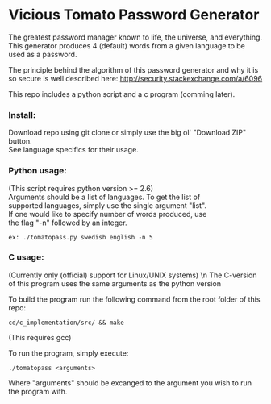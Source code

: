 # Vicious Tomato Password Generator
The greatest password manager known to life, the universe, and everything.  
This generator produces 4 (default) words from a given language to be used as a password. 

The principle behind the algorithm of this password generator and why it is so secure is well described here: http://security.stackexchange.com/a/6096 

This repo includes a python script and a c program (comming later).  

### Install:
Download repo using git clone or simply use the big ol' "Download ZIP" button.  
See language specifics for their usage.  

### Python usage:
(This script requires python version >= 2.6)  
Arguments should be a list of languages. To get the list of  
supported languages, simply use the single argument "list".  
If one would like to specify number of words produced, use  
the flag "-n" followed by an integer.  
    
    ex: ./tomatopass.py swedish english -n 5 

### C usage:
(Currently only (official) support for Linux/UNIX systems) \n
The C-version of this program uses the same arguments as the python version

To build the program run the following command from the root folder of this repo:

    cd/c_implementation/src/ && make

(This requires gcc)

To run the program, simply execute:

    ./tomatopass <arguments>

Where "arguments" should be excanged to the argument you wish to run the program with.
